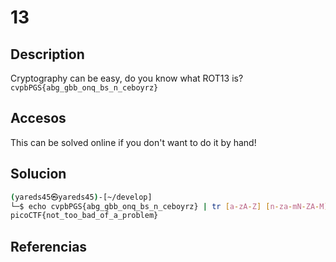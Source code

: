 # 13

## Description
Cryptography can be easy, do you know what ROT13 is? `cvpbPGS{abg_gbb_onq_bs_n_ceboyrz}`

## Accesos
This can be solved online if you don't want to do it by hand!


## Solucion
```bash
(yareds45㉿yareds45)-[~/develop]
└─$ echo cvpbPGS{abg_gbb_onq_bs_n_ceboyrz} | tr [a-zA-Z] [n-za-mN-ZA-M] 
picoCTF{not_too_bad_of_a_problem}

```

## Referencias
